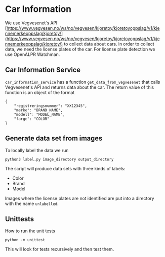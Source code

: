 # Car Information

We use Vegvesenet's API [https://www.vegvesen.no/ws/no/vegvesen/kjoretoy/kjoretoyoppslag/v1/kjennemerkeoppslag/kjoretoy/](https://www.vegvesen.no/ws/no/vegvesen/kjoretoy/kjoretoyoppslag/v1/kjennemerkeoppslag/kjoretoy/)
to collect data about cars. In order to collect data, we need the
license plates of the car. For license plate detection we use
OpenALPR Watchman.

## Car Information Service

`car_information_service` has a function `get_data_from_vegvesenet`
that calls Vegvesenet's API and returns data about the car. The
return value of this function is an object of the format
    
    {
        "registreringsnummer": "XX12345",
        "merke": "BRAND_NAME",
        "modell": "MODEL_NAME",
        "farge": "COLOR"
    }


## Generate data set from images

To locally label the data we run

    python3 label.py image_directory output_directory

The script will produce data sets with
three kinds of labels:
* Color
* Brand
* Model

Images where the license plates are not identified are
put into a directory with the name `unlabelled`.

## Unittests
How to run the unit tests

    python -m unittest

This will look for tests recursively and then test them.
